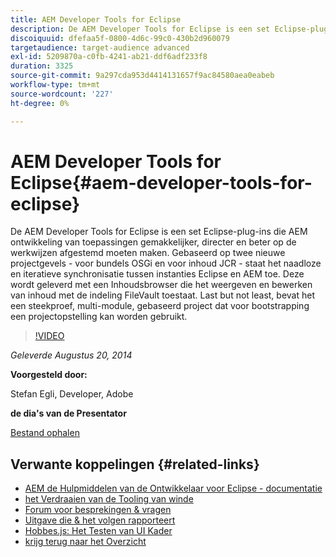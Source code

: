 ```yaml
---
title: AEM Developer Tools for Eclipse
description: De AEM Developer Tools for Eclipse is een set Eclipse-plug-ins die AEM ontwikkeling van toepassingen gemakkelijker, directer en beter op de werkwijzen afgestemd moeten maken. Gebaseerd op twee nieuwe projectgevels - voor bundels OSGi en voor inhoud JCR - staat het naadloze en iteratieve synchronisatie tussen instanties Eclipse en AEM toe. Deze wordt geleverd met een Inhoudsbrowser die het weergeven en bewerken van inhoud met de indeling FileVault toestaat. Last but not least, bevat het een steekproef, multi-module, gebaseerd project dat voor bootstrapping een projectopstelling kan worden gebruikt.
discoiquuid: dfefaa5f-0800-4d6c-99c0-430b2d960079
targetaudience: target-audience advanced
exl-id: 5209870a-c0fb-4241-ab21-ddf6adf233f8
duration: 3325
source-git-commit: 9a297cda953d4414131657f9ac84580aea0eabeb
workflow-type: tm+mt
source-wordcount: '227'
ht-degree: 0%

---
```


# AEM Developer Tools for Eclipse{#aem-developer-tools-for-eclipse}

De AEM Developer Tools for Eclipse is een set Eclipse-plug-ins die AEM ontwikkeling van toepassingen gemakkelijker, directer en beter op de werkwijzen afgestemd moeten maken. Gebaseerd op twee nieuwe projectgevels - voor bundels OSGi en voor inhoud JCR - staat het naadloze en iteratieve synchronisatie tussen instanties Eclipse en AEM toe. Deze wordt geleverd met een Inhoudsbrowser die het weergeven en bewerken van inhoud met de indeling FileVault toestaat. Last but not least, bevat het een steekproef, multi-module, gebaseerd project dat voor bootstrapping een projectopstelling kan worden gebruikt.

>[!VIDEO](https://video.tv.adobe.com/v/19465/?quality=9)

*Geleverde Augustus 20, 2014*

**Voorgesteld door:**

Stefan Egli, Developer, Adobe

**de dia&#39;s van de Presentator**

[Bestand ophalen](assets/aem-dev-tools-cq-gems.pdf)

## Verwante koppelingen {#related-links}

* [ AEM de Hulpmiddelen van de Ontwikkelaar voor Eclipse - documentatie ](https://experienceleague.adobe.com/docs/experience-manager-cloud-service/content/implementing/developer-tools/eclipse.html?lang=nl-NL)
* [ het Verdraaien van de Tooling van winde ](https://sling.apache.org/documentation/development/ide-tooling.html)
* [ Forum voor besprekingen &amp; vragen ](https://help-forums.adobe.com/content/adobeforums/en/experience-manager-forum/adobe-experience-manager.html)
* [ Uitgave die &amp; het volgen rapporteert ](https://github.com/Adobe-Marketing-Cloud/aem-eclipse-developer-tools/issues)
* [ Hobbes.js: Het Testen van UI Kader ](https://docs.adobe.com/docs/en/aem/6-0/develop/components/hobbes.html)
* [ krijg terug naar het Overzicht ](https://helpx.adobe.com/nl/experience-manager/kt/eseminars/gems/aem-index.html)
